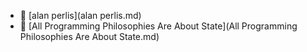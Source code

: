 * 📄 [alan perlis](alan perlis.md)
* 📄 [All Programming Philosophies Are About State](All Programming Philosophies Are About State.md)
